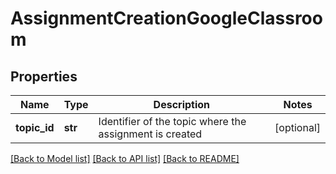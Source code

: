 # AssignmentCreationGoogleClassroom

## Properties
Name | Type | Description | Notes
------------ | ------------- | ------------- | -------------
**topic_id** | **str** | Identifier of the topic where the assignment is created | [optional] 

[[Back to Model list]](../README.md#documentation-for-models) [[Back to API list]](../README.md#documentation-for-api-endpoints) [[Back to README]](../README.md)


